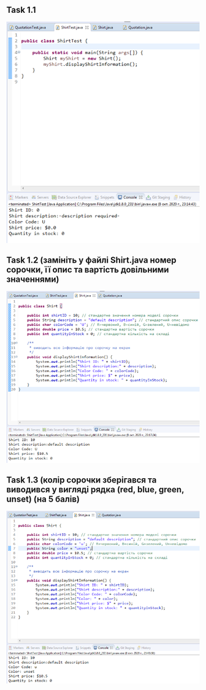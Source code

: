 Task 1.1
---
![1.1](https://github.com/ppc-ntu-khpi/34-first-lab-coldbeatz/blob/master/Solution/task1.1.png)

Task 1.2 (замініть у файлі Shirt.java номер сорочки, її опис та вартість довільними значеннями)
---
![1.2](https://github.com/ppc-ntu-khpi/34-first-lab-coldbeatz/blob/master/Solution/task1.2.png)

Task 1.3 (колір сорочки зберігався та виводився у вигляді рядка (red, blue, green, unset) (на 5 балів)
---
![5](https://github.com/ppc-ntu-khpi/34-first-lab-coldbeatz/blob/master/Solution/task1.3.png)
